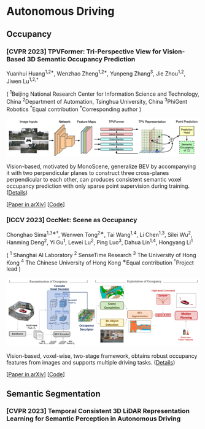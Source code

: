 # Autonomous Driving

## Occupancy

### [CVPR 2023] TPVFormer: Tri-Perspective View for Vision-Based 3D Semantic Occupancy Prediction

Yuanhui Huang<sup>1,2*</sup>, Wenzhao Zheng<sup>1,2*</sup>, Yunpeng Zhang<sup>3</sup>, Jie Zhou<sup>1,2</sup>, Jiwen Lu<sup>1,2,†</sup>

( <sup>1</sup>Beijing National Research Center for Information Science and Technology, China <sup>2</sup>Department of Automation, Tsinghua University, China <sup>3</sup>PhiGent Robotics <sup>*</sup>Equal contribution <sup>†</sup>Corresponding author )

![TPVFormer Pipeline](./images/TPVFormer-pipeline.png)

Vision-based, motivated by MonoScene, generalize BEV by accompanying it with two perpendicular planes to construct three cross-planes perpendicular to each other, can produces consistent semantic voxel occupancy prediction with only sparse point supervision during training. ([Details](./docs/TPVFormer.md))

[[Paper in arXiv](https://arxiv.org/pdf/2302.07817.pdf)] [[Code](https://github.com/wzzheng/TPVFormer)]

### [ICCV 2023] OccNet: Scene as Occupancy

Chonghao Sima<sup>1,3∗†</sup>, Wenwen Tong<sup>2∗</sup>, Tai Wang<sup>1,4</sup>, Li Chen<sup>1,3</sup>, Silei Wu<sup>2</sup>, Hanming Deng<sup>2</sup>, Yi Gu<sup>1</sup>, Lewei Lu<sup>2</sup>, Ping Luo<sup>3</sup>, Dahua Lin<sup>1,4</sup>, Hongyang Li<sup>1</sup>

( <sup>1</sup> Shanghai AI Laboratory <sup>2</sup> SenseTime Research <sup>3</sup> The University of Hong Kong <sup>4</sup> The Chinese University of Hong Kong <sup>∗</sup>Equal contribution <sup>†</sup>Project lead )

![OccNet Pipeline](./images/OccNet-pipeline.png)

Vision-based, voxel-wise, two-stage framework, obtains robust occupancy features from images and supports multiple driving tasks. ([Details](./docs/OccNet.md))

[[Paper in arXiv](<https://arxiv.org/pdf/2306.02851.pdf>)] [[Code](<https://github.com/OpenDriveLab/OccNet>)]

## Semantic Segmentation

### [CVPR 2023] Temporal Consistent 3D LiDAR Representation Learning for Semantic Perception in Autonomous Driving
